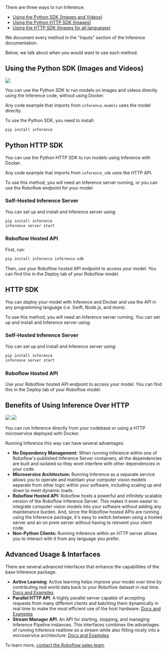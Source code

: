 There are three ways to run Inference:

- [Using the Python SDK (Images and Videos)](#using-the-python-sdk-images-and-videos)
- [Using the Python HTTP SDK (Images)](#python-http-sdk)
- [Using the HTTP SDK (Images for all languages)](#http-sdk)

We document every method in the "Inputs" section of the Inference documentation.

Below, we talk about when you would want to use each method.

## Using the Python SDK (Images and Videos)

![](https://media.roboflow.com/inference/python-integration.png)

You can use the Python SDK to run models on images and videos directly using the Inference code, without using Docker.

Any code example that imports from `inference.models` uses the model directly.

To use the Python SDK, you need to install:

```bash
pip install inference
```

## Python HTTP SDK

You can use the Python HTTP SDK to run models using Inference with Docker.

Any code example that imports from `inference_sdk` uses the HTTP API.

To use this method, you will need an Inference server running, or you can use the Roboflow endpoint for your model.

### Self-Hosted Inference Server

You can set up and install and Inference server using:

```bash
pip install inference
inference server start
```

### Roboflow Hosted API

First, run:

```bash
pip install inference inference-sdk
```

Then, use your Roboflow hosted API endpoint to access your model. You can find this in the Deploy tab of your Roboflow model.

## HTTP SDK

You can deploy your model with Inference and Docker and use the API in any programming language (i.e. Swift, Node.js, and more).

To use this method, you will need an Inference server running. You can set up and install and Inference server using:


### Self-Hosted Inference Server

You can set up and install and Inference server using:

```bash
pip install inference
inference server start
```

### Roboflow Hosted API

Use your Roboflow hosted API endpoint to access your model. You can find this in the Deploy tab of your Roboflow model.

## Benefits of Using Inference Over HTTP

![](https://media.roboflow.com/inference/http-api.png)
![](https://media.roboflow.com/inference/http-api-roboflow.png)

You can run Inference directly from your codebase or using a HTTP microservice deployed with Docker.

Running Inference this way can have several advantages:

- **No Dependency Management:** When running Inference within one of Roboflow's published Inference Server containers, all the dependencies are built and isolated so they wont interfere with other dependencies in your code.
- **Microservice Architecture:** Running Inference as a separate service allows you to operate and maintain your computer vision models separate from other logic within your software, including scaling up and down to meet dynamic loads.
- **Roboflow Hosted API:** Roboflow hosts a powerful and infinitely scalable version of the Roboflow Inference Server. This makes it even easier to integrate computer vision models into your software without adding any maintenance burden. And, since the Roboflow hosted APIs are running using the Inference package, it's easy to switch between using a hosted server and an on prem server without having to reinvent your client code.
- **Non-Python Clients:** Running Inference within an HTTP server allows you to interact with it from any language you prefer.

## Advanced Usage & Interfaces

There are several advanced interfaces that enhance the capabilities of the base Inference package.

- **Active Learning**: Active learning helps improve your model over time by contributing real world data back to your Roboflow dataset in real time. [Docs and Examples](/enterprise/active-learning/active_learning.md)
- **Parallel HTTP API**: A highly parallel server capable of accepting requests from many different clients and batching them dynamically in real time to make the most efficient use of the host hardware. [Docs and Examples](/enterprise/parallel_processing.md)
- **Stream Manager API**: An API for starting, stopping, and managing Inference Pipeline instances. This interfaces combines the advantages of running Inference realtime on a stream while also fitting nicely into a microservice architecture. [Docs and Examples](/enterprise/stream_management_api.md)

To learn more, [contact the Roboflow sales team](https://roboflow.com/sales).
